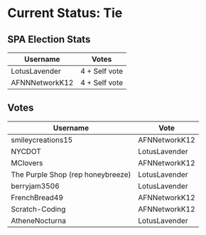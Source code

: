 # Current Status: Tie

## SPA Election Stats

| Username       | Votes   |
|----------------|---------|
| LotusLavender  | 4 + Self vote |
| AFNNNetworkK12 | 4 + Self vote |

## Votes

| Username          | Vote             |
|-------------------|------------------|
| smileycreations15 | AFNNetworkK12             |
| NYCDOT            | LotusLavender    |
| MClovers          | AFNNetworkK12    |
| The Purple Shop (rep honeybreeze) | LotusLavender |
| berryjam3506      | LotusLavender    |
| FrenchBread49     | AFNNetworkK12    |
| Scratch-Coding    | AFNNetworkK12    |
| AtheneNocturna    | LotusLavender    |
